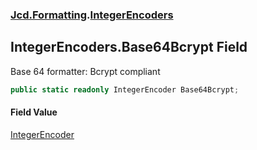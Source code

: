### [Jcd.Formatting](Jcd.Formatting.md 'Jcd.Formatting').[IntegerEncoders](Jcd.Formatting.IntegerEncoders.md 'Jcd.Formatting.IntegerEncoders')

## IntegerEncoders.Base64Bcrypt Field

Base 64 formatter: Bcrypt compliant

```csharp
public static readonly IntegerEncoder Base64Bcrypt;
```

#### Field Value
[IntegerEncoder](Jcd.Formatting.IntegerEncoder.md 'Jcd.Formatting.IntegerEncoder')